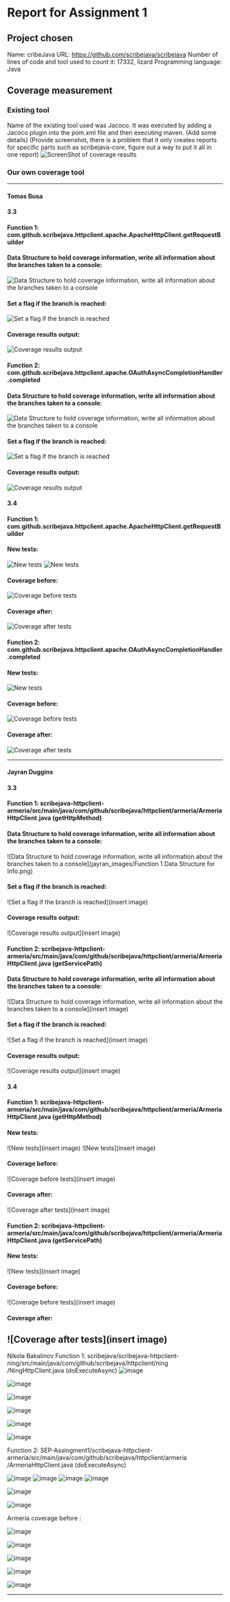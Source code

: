 # Report for Assignment 1

## Project chosen
Name: cribeJava
URL: https://github.com/scribejava/scribejava
Number of lines of code and tool used to count it: 17332, lizard
Programming language: Java

## Coverage measurement
### Existing tool
Name of the existing tool used was Jacoco. It was executed by adding a Jacoco plugin into the pom.xml file and then executing maven. (Add some details)
(Provide screenshot, there is a problem that it only creates reports for specific parts such as scribejava-core, figure out a way to put it all in one report)
![ScreenShot of coverage results](projectCoverage.png)

### Our own coverage tool
---------------------------------------------------------------------------------------------------------------------------------------------------------------------------------------------------------------------
#### Tomas Busa
#### 3.3
#### Function 1: com.github.scribejava.httpclient.apache.ApacheHttpClient.getRequestBuilder
#### Data Structure to hold coverage information, write all information about the branches taken to a console:
![Data Structure to hold coverage information, write all information about the branches taken to a console](tomas_images/function1_dataStructure.png)
#### Set a flag if the branch is reached:
![Set a flag if the branch is reached](tomas_images/function1_flagsetting.png)
#### Coverage results output:
![Coverage results output](tomas_images/function1_results.png)
####
#### Function 2: com.github.scribejava.httpclient.apache.OAuthAsyncCompletionHandler.completed
#### Data Structure to hold coverage information, write all information about the branches taken to a console:
![Data Structure to hold coverage information, write all information about the branches taken to a console](tomas_images/function2_dataStructure.png)
#### Set a flag if the branch is reached:
![Set a flag if the branch is reached](tomas_images/function2_flagsetting.png)
#### Coverage results output:
![Coverage results output](tomas_images/function2_results.png)
####
#### 3.4
#### Function 1: com.github.scribejava.httpclient.apache.ApacheHttpClient.getRequestBuilder
#### New tests:
![New tests](tomas_images/function1_newTests-1.png)
![New tests](tomas_images/function1_newTests-2.png)
#### Coverage before:
![Coverage before tests](tomas_images/function1_coverageBefore.png)
#### Coverage after:
![Coverage after tests](tomas_images/function1_coverageAfter.png)
####
#### Function 2: com.github.scribejava.httpclient.apache.OAuthAsyncCompletionHandler.completed
#### New tests:
![New tests](tomas_images/function2_newTests.png)
#### Coverage before:
![Coverage before tests](tomas_images/function2_coverageBefore.png)
#### Coverage after:
![Coverage after tests](tomas_images/function2_coverageAfter.png)

---------------------------------------------------------------------------------------------------------------------------------------------------------------------------------------------------------------------
#### Jayran Duggins
#### 3.3
#### Function 1: scribejava-httpclient-armeria/src/main/java/com/github/scribejava/httpclient/armeria/ArmeriaHttpClient.java (getHttpMethod)
#### Data Structure to hold coverage information, write all information about the branches taken to a console:
![Data Structure to hold coverage information, write all information about the branches taken to a console](jayran_images/Function 1 Data Structure for Info.png)
#### Set a flag if the branch is reached:
![Set a flag if the branch is reached](insert image)
#### Coverage results output:
![Coverage results output](insert image)
####
#### Function 2: scribejava-httpclient-armeria/src/main/java/com/github/scribejava/httpclient/armeria/ArmeriaHttpClient.java (getServicePath)
#### Data Structure to hold coverage information, write all information about the branches taken to a console:
![Data Structure to hold coverage information, write all information about the branches taken to a console](insert image)
#### Set a flag if the branch is reached:
![Set a flag if the branch is reached](insert image)
#### Coverage results output:
![Coverage results output](insert image)
####
#### 3.4
#### Function 1: scribejava-httpclient-armeria/src/main/java/com/github/scribejava/httpclient/armeria/ArmeriaHttpClient.java (getHttpMethod)
#### New tests:
![New tests](insert image)
![New tests](insert image)
#### Coverage before:
![Coverage before tests](insert image)
#### Coverage after:
![Coverage after tests](insert image)
####
#### Function 2: scribejava-httpclient-armeria/src/main/java/com/github/scribejava/httpclient/armeria/ArmeriaHttpClient.java (getServicePath)
#### New tests:
![New tests](insert image)
#### Coverage before:
![Coverage before tests](insert image)
#### Coverage after:
![Coverage after tests](insert image)
---------------------------------------------------------------------------------------------------------------------------------------------------------------------------------------------------------------------

Nikola Bakalinov
Function 1: scribejava/scribejava-httpclient-ning/src/main/java/com/github/scribejava/httpclient/ning
/NingHttpClient.java  (doExecuteAsync)
![image](https://github.com/YBushi/SEP-Assingment1/assets/113595455/af7aefc7-8db2-422b-8420-7760e43b8191)

![image](https://github.com/YBushi/SEP-Assingment1/assets/113595455/f45a7c09-47b2-4142-9d92-223d0b758001)

![image](https://github.com/YBushi/SEP-Assingment1/assets/113595455/cda0b2e0-cef0-499d-a484-cdcdab1d1985)


![image](https://github.com/YBushi/SEP-Assingment1/assets/113595455/38aada3b-daf4-4391-b616-281aa152fefa)

![image](https://github.com/YBushi/SEP-Assingment1/assets/113595455/90e3d968-0e97-4785-b3fa-c4aa001ff250)

![image](https://github.com/YBushi/SEP-Assingment1/assets/113595455/4a1a351c-74b5-4c46-b95c-2eb499a9e776)

Function 2: SEP-Assingment1/scribejava-httpclient-armeria/src/main/java/com/github/scribejava/httpclient/armeria
/ArmeriaHttpClient.java  (doExecuteAsync)

![image](https://github.com/YBushi/SEP-Assingment1/assets/113595455/bae2c17f-828d-434f-8796-7e5f7ce05b5d)
![image](https://github.com/YBushi/SEP-Assingment1/assets/113595455/e469bb70-d3d3-4f0d-963f-b0e480117631)
![image](https://github.com/YBushi/SEP-Assingment1/assets/113595455/28f7488b-f7ec-4a88-a94c-4f0d5708106c)
![image](https://github.com/YBushi/SEP-Assingment1/assets/113595455/c6833583-ac0e-41b8-bfb4-397fc7d102d8)




![image](https://github.com/YBushi/SEP-Assingment1/assets/113595455/9f7c108a-fc45-4466-bbae-f72f10861526)

![image](https://github.com/YBushi/SEP-Assingment1/assets/113595455/8a842731-beec-4bc9-957b-c7b0be9ca350)







Armeria coverage before :

![image](https://github.com/YBushi/SEP-Assingment1/assets/113595455/5c01d558-a2cc-4f83-aece-0e08067248fb)






![image](https://github.com/YBushi/SEP-Assingment1/assets/113595455/076c647d-ac92-44aa-9ded-3909b64290ca)

![image](https://github.com/YBushi/SEP-Assingment1/assets/113595455/cf9f7319-5267-4074-a336-94390c8ad201)


![image](https://github.com/YBushi/SEP-Assingment1/assets/113595455/cec52a48-7904-4708-8603-c2caee802718)


![image](https://github.com/YBushi/SEP-Assingment1/assets/113595455/2f8b12e4-2b33-4047-ba30-99c08838881f)




---------------------------------------------------------------------------------------------------------------------------------------------------------------------------------------------------------------------











